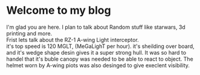 # Welcome to my blog

I'm glad you are here. I plan to talk about Random stuff like starwars, 3d printing and more. <br>
Frist lets talk about the RZ-1 A-wing Light interceptor.<br>
it's top speed is 120 MGLT, (MeGaLighT per hour). it's sheilding over board, and it's wedge shape desin gives it a super strong hull. It was so hard to handel that it's buble canopy was needed to be able to react to object. The helmet worn by A-wing piots was also desinged to give execlent visibility.
